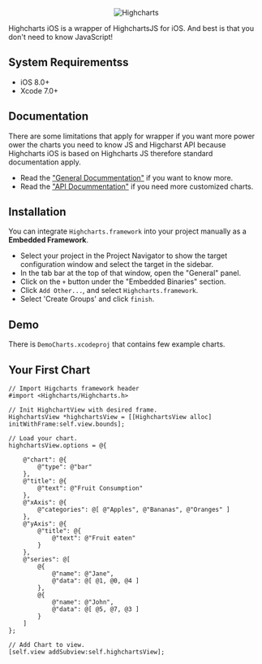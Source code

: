 <p align="center" >
	<img src="http://www.highcharts.com/media/templates/highsoft_bootstrap/images/logo.svg" alt="Highcharts" title="Highcharts">
</p>

Highcharts iOS is a wrapper of HighchartsJS for iOS. And best is that you don't need to know JavaScript!

## System Requirementss

- iOS 8.0+
- Xcode 7.0+

## Documentation
There are some limitations that apply for wrapper if you want more power ower the charts you need to know JS and Higcharst API because Highcharts iOS is based on Highcharts JS therefore standard documentation apply.

- Read the ["General Docummentation"](http://www.highcharts.com/docs) if you want to know more.
- Read the ["API Docummentation"](http://api.highcharts.com/highcharts) if you need more customized charts.

## Installation
You can integrate `Highcharts.framework` into your project manually as a **Embedded Framework**.

- Select your project in the Project Navigator to show the target configuration window and select the target in the sidebar.
- In the tab bar at the top of that window, open the "General" panel.
- Click on the `+` button under the "Embedded Binaries" section.
- Click `Add Other...`, and select `Highcharts.framework`.
- Select 'Create Groups' and click `finish`.

## Demo
There is `DemoCharts.xcodeproj` that contains few example charts.


## Your First Chart
```
// Import Higcharts framework header
#import <Highcharts/Highcharts.h>

// Init HighchartView with desired frame.
HighchartsView *highchartsView = [[HighchartsView alloc] initWithFrame:self.view.bounds];

// Load your chart.
highchartsView.options = @{

    @"chart": @{
        @"type": @"bar"
    },
    @"title": @{
        @"text": @"Fruit Consumption"
    },
    @"xAxis": @{
        @"categories": @[ @"Apples", @"Bananas", @"Oranges" ]
    },
    @"yAxis": @{
        @"title": @{
            @"text": @"Fruit eaten"
        }
    },
    @"series": @[
        @{
            @"name": @"Jane",
            @"data": @[ @1, @0, @4 ]
        },
        @{
            @"name": @"John",
            @"data": @[ @5, @7, @3 ]
        }
    ]
};

// Add Chart to view.
[self.view addSubview:self.highchartsView];

```
